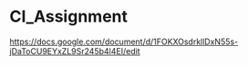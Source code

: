 # CI_Assignment
https://docs.google.com/document/d/1FOKXOsdrkllDxN55s-jDaToCU9EYxZL9Sr245b4l4EI/edit
